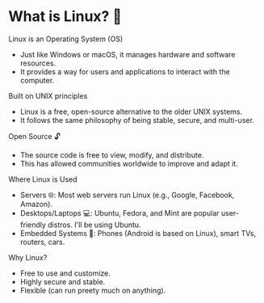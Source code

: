 # What is Linux? 🐧

Linux is an Operating System (OS)
 - Just like Windows or macOS, it manages hardware and software resources.
 - It provides a way for users and applications to interact with the computer.

Built on UNIX principles
 - Linux is a free, open-source alternative to the older UNIX systems.
 - It follows the same philosophy of being stable, secure, and multi-user.

Open Source 🔓
 - The source code is free to view, modify, and distribute.
 - This has allowed communities worldwide to improve and adapt it.

Where Linux is Used
 - Servers 🌐: Most web servers run Linux (e.g., Google, Facebook, Amazon).
 - Desktops/Laptops 💻: Ubuntu, Fedora, and Mint are popular user-friendly distros. I'll be using Ubuntu.
 - Embedded Systems 📱: Phones (Android is based on Linux), smart TVs, routers, cars.

Why Linux?
 - Free to use and customize.
 - Highly secure and stable.
 - Flexible (can run preety much on anything).


